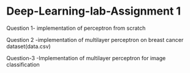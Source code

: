 # Deep-Learning-lab-Assignment 1

Question 1- implementation of perceptron from scratch

Question 2 -implementation of multilayer perceptron on breast cancer dataset(data.csv)

Question-3 -Implementation of multilayer perceptron for image classification 
